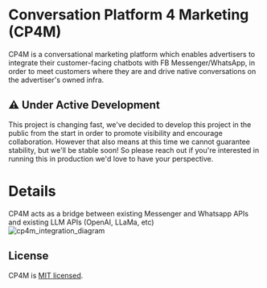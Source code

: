# Conversation Platform 4 Marketing (CP4M)

CP4M is a conversational marketing platform which enables advertisers to integrate their customer-facing chatbots with FB Messenger/WhatsApp, in order to meet customers where they are and drive native conversations on the advertiser's owned infra.

## ⚠️ Under Active Development
This project is changing fast, we've decided to develop this project in the public from the start in order to promote visibility and encourage collaboration. However that also means at this time we cannot guarantee stability, but we'll be stable soon! So please reach out if you're interested in running this in production we'd love to have your perspective.


# Details
CP4M acts as a bridge between existing Messenger and Whatsapp APIs and existing LLM APIs (OpenAI, LLaMa, etc)  
![cp4m_integration_diagram](https://github.com/facebookincubator/CP4M/assets/6844618/1448a907-4fd0-4f1a-b13e-37fff3ea78f7)


## License

CP4M is [MIT licensed](./LICENSE).
